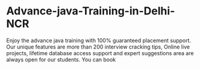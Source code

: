 # Advance-java-Training-in-Delhi-NCR
 Enjoy the advance java training with 100% guaranteed placement support. Our unique features are more than 200 interview cracking tips, Online live projects, lifetime database access support and expert suggestions area are always open for our students. You can book
